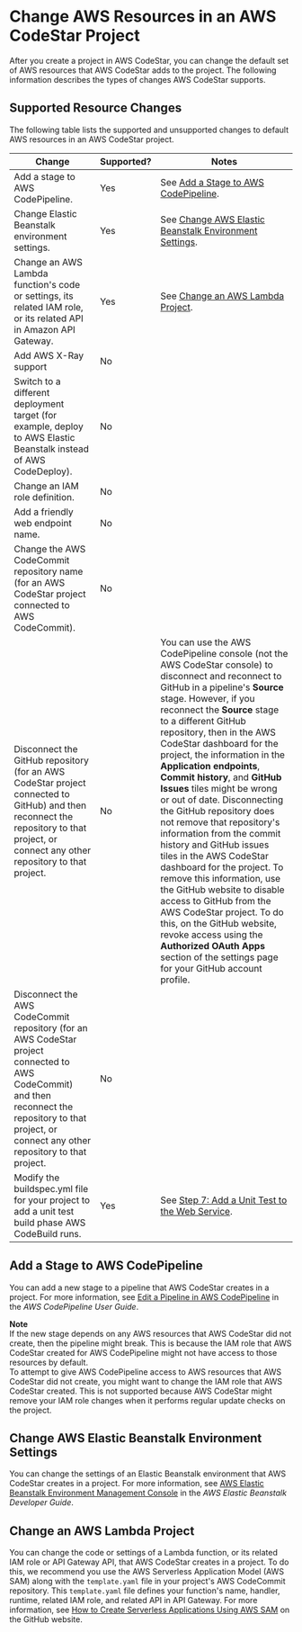 # Change AWS Resources in an AWS CodeStar Project<a name="how-to-change-project"></a>

After you create a project in AWS CodeStar, you can change the default set of AWS resources that AWS CodeStar adds to the project\. The following information describes the types of changes AWS CodeStar supports\.

## Supported Resource Changes<a name="how-to-change-project-supported-actions"></a>

The following table lists the supported and unsupported changes to default AWS resources in an AWS CodeStar project\.


| Change | Supported? | Notes | 
| --- | --- | --- | 
| Add a stage to AWS CodePipeline\. | Yes | See [Add a Stage to AWS CodePipeline](#how-to-change-project-codepipeline)\. | 
| Change Elastic Beanstalk environment settings\. | Yes | See [Change AWS Elastic Beanstalk Environment Settings](#how-to-change-project-beanstalk)\. | 
| Change an AWS Lambda function's code or settings, its related IAM role, or its related API in Amazon API Gateway\. | Yes | See [Change an AWS Lambda Project](#how-to-change-project-lambda)\. | 
| Add AWS X\-Ray support | No |  | 
| Switch to a different deployment target \(for example, deploy to AWS Elastic Beanstalk instead of AWS CodeDeploy\)\. | No |  | 
| Change an IAM role definition\. | No |  | 
| Add a friendly web endpoint name\. | No |  | 
| Change the AWS CodeCommit repository name \(for an AWS CodeStar project connected to AWS CodeCommit\)\. | No |  | 
| Disconnect the GitHub repository \(for an AWS CodeStar project connected to GitHub\) and then reconnect the repository to that project, or connect any other repository to that project\. | No | You can use the AWS CodePipeline console \(not the AWS CodeStar console\) to disconnect and reconnect to GitHub in a pipeline's **Source** stage\. However, if you reconnect the **Source** stage to a different GitHub repository, then in the AWS CodeStar dashboard for the project, the information in the **Application endpoints**, **Commit history**, and **GitHub Issues** tiles might be wrong or out of date\.  Disconnecting the GitHub repository does not remove that repository's information from the commit history and GitHub issues tiles in the AWS CodeStar dashboard for the project\. To remove this information, use the GitHub website to disable access to GitHub from the AWS CodeStar project\. To do this, on the GitHub website, revoke access using the **Authorized OAuth Apps** section of the settings page for your GitHub account profile\.  | 
| Disconnect the AWS CodeCommit repository \(for an AWS CodeStar project connected to AWS CodeCommit\) and then reconnect the repository to that project, or connect any other repository to that project\. | No |  | 
| Modify the buildspec\.yml file for your project to add a unit test build phase AWS CodeBuild runs\. | Yes | See [Step 7: Add a Unit Test to the Web Service](sam-tutorial.md#sam-tutorial-add-unit-tests)\. | 

## Add a Stage to AWS CodePipeline<a name="how-to-change-project-codepipeline"></a>

You can add a new stage to a pipeline that AWS CodeStar creates in a project\. For more information, see [Edit a Pipeline in AWS CodePipeline](http://docs.aws.amazon.com/codepipeline/latest/userguide/pipelines-edit.html) in the *AWS CodePipeline User Guide*\.

**Note**  
If the new stage depends on any AWS resources that AWS CodeStar did not create, then the pipeline might break\. This is because the IAM role that AWS CodeStar created for AWS CodePipeline might not have access to those resources by default\.   
To attempt to give AWS CodePipeline access to AWS resources that AWS CodeStar did not create, you might want to change the IAM role that AWS CodeStar created\. This is not supported because AWS CodeStar might remove your IAM role changes when it performs regular update checks on the project\.

## Change AWS Elastic Beanstalk Environment Settings<a name="how-to-change-project-beanstalk"></a>

You can change the settings of an Elastic Beanstalk environment that AWS CodeStar creates in a project\. For more information, see [AWS Elastic Beanstalk Environment Management Console](http://docs.aws.amazon.com/elasticbeanstalk/latest/dg/environments-console.html) in the *AWS Elastic Beanstalk Developer Guide*\.

## Change an AWS Lambda Project<a name="how-to-change-project-lambda"></a>

You can change the code or settings of a Lambda function, or its related IAM role or API Gateway API, that AWS CodeStar creates in a project\. To do this, we recommend you use the AWS Serverless Application Model \(AWS SAM\) along with the `template.yaml` file in your project's AWS CodeCommit repository\. This `template.yaml` file defines your function's name, handler, runtime, related IAM role, and related API in API Gateway\. For more information, see [How to Create Serverless Applications Using AWS SAM](https://github.com/awslabs/serverless-application-model/blob/master/HOWTO.md) on the GitHub website\.